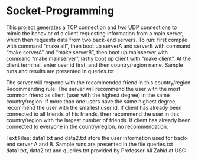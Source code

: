 # Socket-Programming
This project generates a TCP connection and two UDP connections to mimic the behavior of a client requesting information from a main server, which then requests data from two back-end servers.
To run:
  first compile with command “make all”,
  then boot up serverA and serverB with command “make serverA” and “make serverB”, 
  then boot up mainserver with command “make mainserver”,
  lastly boot up client with “make client”.
  At the client terminal, enter user id first, and then country/region name.
  Sample runs and results are presented in queries.txt
  
The server will respond with the recommended friend in this country/region.
Recommending rule:
  The server will recommend the user with the most common friend as client (user with the highest degree) in the same country/region.
  If more than one users have the same highest degree, recommend the user with the smallest user id.
  If client has already been connected to all friends of his friends, then recommend the user in this country/region with the largest number of friends.
  If client has already been connected to everyone in the country/region, no recommendation.

Text Files:
  data1.txt and data2.txt store the user information used for back-end server A and B. 
  Sample runs are presented in the file queries.txt
  data1.txt, data2.txt and queries.txt provided by Professor Ali Zahid at USC
